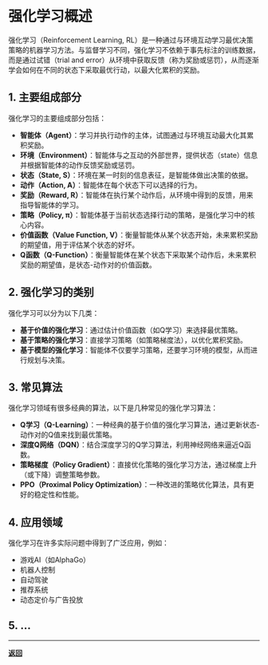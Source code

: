 # 强化学习概述

强化学习（Reinforcement Learning, RL）是一种通过与环境互动学习最优决策策略的机器学习方法。与监督学习不同，强化学习不依赖于事先标注的训练数据，而是通过试错（trial and error）从环境中获取反馈（称为奖励或惩罚），从而逐渐学会如何在不同的状态下采取最优行动，以最大化累积的奖励。

## 1. 主要组成部分
强化学习的主要组成部分包括：

-  **智能体（Agent）**：学习并执行动作的主体，试图通过与环境互动最大化其累积奖励。
-  **环境（Environment）**：智能体与之互动的外部世界，提供状态（state）信息并根据智能体的动作反馈奖励或惩罚。
-  **状态（State, S）**：环境在某一时刻的信息表征，是智能体做出决策的依据。
-  **动作（Action, A）**：智能体在每个状态下可以选择的行为。
-  **奖励（Reward, R）**：智能体在执行某个动作后，从环境中得到的反馈，用来指导智能体的学习。
-  **策略（Policy, π）**：智能体基于当前状态选择行动的策略，是强化学习中的核心内容。
-  **价值函数（Value Function, V）**：衡量智能体从某个状态开始，未来累积奖励的期望值，用于评估某个状态的好坏。
-  **Q函数（Q-Function）**：衡量智能体在某个状态下采取某个动作后，未来累积奖励的期望值，是状态-动作对的价值函数。

## 2. 强化学习的类别
强化学习可以分为以下几类：

-  **基于价值的强化学习**：通过估计价值函数（如Q学习）来选择最优策略。
-  **基于策略的强化学习**：直接学习策略（如策略梯度法），以优化累积奖励。
-  **基于模型的强化学习**：智能体不仅要学习策略，还要学习环境的模型，从而进行规划与决策。

## 3. 常见算法
强化学习领域有很多经典的算法，以下是几种常见的强化学习算法：

- **Q学习（Q-Learning）**：一种经典的基于价值的强化学习算法，通过更新状态-动作对的Q值来找到最优策略。
- **深度Q网络（DQN）**：结合深度学习的Q学习算法，利用神经网络来逼近Q函数。
- **策略梯度（Policy Gradient）**：直接优化策略的强化学习方法，通过梯度上升（或下降）调整策略参数。
- **PPO（Proximal Policy Optimization）**：一种改进的策略优化算法，具有更好的稳定性和性能。

## 4. 应用领域
强化学习在许多实际问题中得到了广泛应用，例如：
- 游戏AI（如AlphaGo）
- 机器人控制
- 自动驾驶
- 推荐系统
- 动态定价与广告投放

## 5. ...

---

**[返回](../../README.md)**